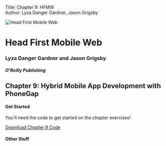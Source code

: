 Title: Chapter 9: HFMW  
Author: Lyza Danger Gardner, Jason Grigsby  

![Head First Mobile Web](../images/hfmw-cover.jpg)
# Head First Mobile Web
### Lyza Danger Gardner and Jason Grigsby
##### O'Reilly Publishing

## Chapter 9: Hybrid Mobile App Development with PhoneGap

#### Get Started
You'll need the code to get started on the chapter exercises!

[Download Chapter 9 Code](chapter9.zip "download")

#### Other Stuff